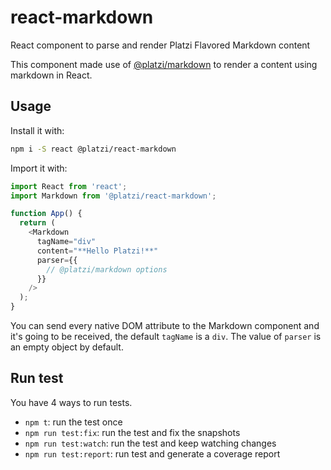 # react-markdown
React component to parse and render Platzi Flavored Markdown content

This component made use of [@platzi/markdown](https://github.com/PlatziDev/markdown) to render a content using markdown in React.

## Usage
Install it with:
```bash
npm i -S react @platzi/react-markdown
```
Import it with:
```js
import React from 'react';
import Markdown from '@platzi/react-markdown';

function App() {
  return (
    <Markdown
      tagName="div"
      content="**Hello Platzi!**"
      parser={{
        // @platzi/markdown options
      }}
    />
  );
}
```
You can send every native DOM attribute to the Markdown component and it's going to be received, the default `tagName` is a `div`. The value of `parser` is an empty object by default.

## Run test
You have 4 ways to run tests.

- `npm t`: run the test once
- `npm run test:fix`: run the test and fix the snapshots
- `npm run test:watch`: run the test and keep watching changes
- `npm run test:report`: run test and generate a coverage report
